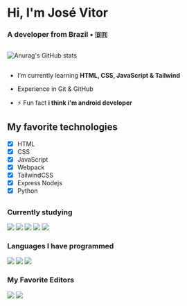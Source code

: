 <h1>Hi, I'm José Vitor</h1>
<h3>A developer from Brazil • 🇧🇷</h3>

##

![Anurag's GitHub stats](https://github-readme-stats.vercel.app/api?username=josevitor555&show_icons=true&theme=radical)

##

- I’m currently learning **HTML, CSS, JavaScript & Tailwind**

- Experience in Git & GitHub

- ⚡ Fun fact **i think i'm android developer**

## My favorite technologies
- [x] HTML
- [x] CSS
- [x] JavaScript
- [x] Webpack
- [x] TailwindCSS
- [x] Express Nodejs
- [x] Python

##

### Currently studying
![](https://img.shields.io/badge/CSS3-1572B6?style=for-the-badge&logo=css3&logoColor=white)
![](https://img.shields.io/badge/HTML5-E34F26?style=for-the-badge&logo=html5&logoColor=white)
![](https://img.shields.io/badge/JavaScript-F7DF1E?style=for-the-badge&logo=javascript&logoColor=black)
![](https://img.shields.io/badge/ts--node-3178C6?style=for-the-badge&logo=ts-node&logoColor=white)
![](https://img.shields.io/badge/Vite-B73BFE?style=for-the-badge&logo=vite&logoColor=FFD62E)
### Languages ​​I have programmed
![](https://img.shields.io/badge/Dart-0175C2?style=for-the-badge&logo=dart&logoColor=white)
![](https://img.shields.io/badge/Flutter-02569B?style=for-the-badge&logo=flutter&logoColor=white)
![](https://img.shields.io/badge/Python-14354C?style=for-the-badge&logo=python&logoColor=white)
### My Favorite Editors
![](https://img.shields.io/badge/VSCode-0078D4?style=for-the-badge&logo=visual%20studio%20code&logoColor=white)
![](https://img.shields.io/badge/replit-667881?style=for-the-badge&logo=replit&logoColor=white)
